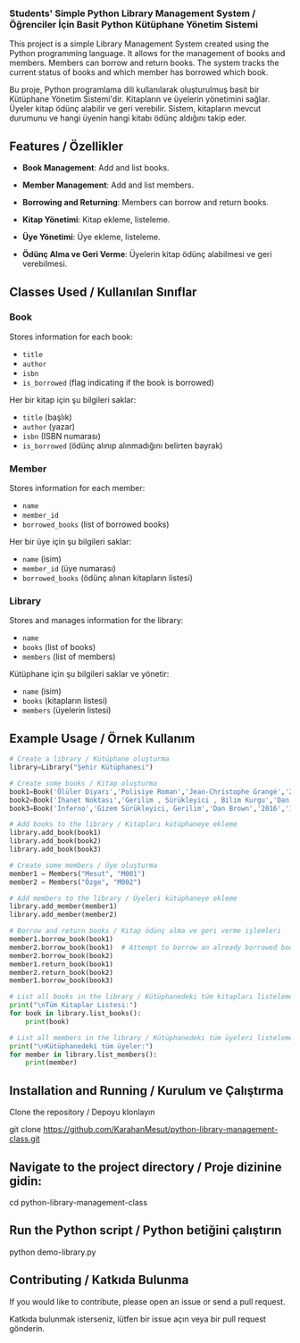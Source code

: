 ### Students' Simple Python Library Management System / Öğrenciler İçin Basit Python Kütüphane Yönetim Sistemi

This project is a simple Library Management System created using the Python programming language. It allows for the management of books and members. Members can borrow and return books. The system tracks the current status of books and which member has borrowed which book.

Bu proje, Python programlama dili kullanılarak oluşturulmuş basit bir Kütüphane Yönetim Sistemi'dir. Kitapların ve üyelerin yönetimini sağlar. Üyeler kitap ödünç alabilir ve geri verebilir. Sistem, kitapların mevcut durumunu ve hangi üyenin hangi kitabı ödünç aldığını takip eder.

## Features / Özellikler

- **Book Management**: Add and list books.
- **Member Management**: Add and list members.
- **Borrowing and Returning**: Members can borrow and return books.

- **Kitap Yönetimi**: Kitap ekleme, listeleme.
- **Üye Yönetimi**: Üye ekleme, listeleme.
- **Ödünç Alma ve Geri Verme**: Üyelerin kitap ödünç alabilmesi ve geri verebilmesi.

## Classes Used / Kullanılan Sınıflar

### Book
Stores information for each book:
- `title`
- `author`
- `isbn`
- `is_borrowed` (flag indicating if the book is borrowed)

Her bir kitap için şu bilgileri saklar:
- `title` (başlık)
- `author` (yazar)
- `isbn` (ISBN numarası)
- `is_borrowed` (ödünç alınıp alınmadığını belirten bayrak)

### Member
Stores information for each member:
- `name`
- `member_id`
- `borrowed_books` (list of borrowed books)

Her bir üye için şu bilgileri saklar:
- `name` (isim)
- `member_id` (üye numarası)
- `borrowed_books` (ödünç alınan kitapların listesi)

### Library
Stores and manages information for the library:
- `name`
- `books` (list of books)
- `members` (list of members)

Kütüphane için şu bilgileri saklar ve yönetir:
- `name` (isim)
- `books` (kitapların listesi)
- `members` (üyelerin listesi)

## Example Usage / Örnek Kullanım

```python
# Create a library / Kütüphane oluşturma
library=Library("Şehir Kütüphanesi")

# Create some books / Kitap oluşturma
book1=Book('Ölüler Diyarı','Polisiye Roman','Jean-Christophe Grangé','2018','123456789')
book2=Book('İhanet Noktası','Gerilim , Sürükleyici , Bilim Kurgu','Dan Brown','2001','123456789')
book3=Book('Inferno','Gizem Sürükleyici, Gerilim','Dan Brown','2016','123456789')

# Add books to the library / Kitapları kütüphaneye ekleme
library.add_book(book1)
library.add_book(book2)
library.add_book(book3)

# Create some members / Üye oluşturma
member1 = Members("Mesut", "M001")
member2 = Members("Özge", "M002")

# Add members to the library / Üyeleri kütüphaneye ekleme
library.add_member(member1)
library.add_member(member2)

# Borrow and return books / Kitap ödünç alma ve geri verme işlemleri
member1.borrow_book(book1)
member2.borrow_book(book1)  # Attempt to borrow an already borrowed book / Zaten ödünç alınmış kitabı ödünç almaya çalışmak
member2.borrow_book(book2)
member1.return_book(book1)
member2.return_book(book2)
member1.borrow_book(book3)

# List all books in the library / Kütüphanedeki tüm kitapları listeleme
print("\nTüm Kitaplar Listesi:")
for book in library.list_books():
    print(book)

# List all members in the library / Kütüphanedeki tüm üyeleri listeleme
print("\nKütüphanedeki tüm üyeler:")
for member in library.list_members():
    print(member)    

```

## Installation and Running / Kurulum ve Çalıştırma
Clone the repository / Depoyu klonlayın

git clone https://github.com/KarahanMesut/python-library-management-class.git

## Navigate to the project directory / Proje dizinine gidin:
cd python-library-management-class

## Run the Python script / Python betiğini çalıştırın
python demo-library.py


## Contributing / Katkıda Bulunma
If you would like to contribute, please open an issue or send a pull request.

Katkıda bulunmak isterseniz, lütfen bir issue açın veya bir pull request gönderin.

